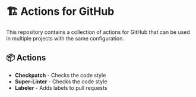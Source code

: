 # 🏗️ Actions for GitHub

This repository contains a collection of actions for GitHub that can be used in multiple projects with the same configuration.

## 📦 Actions

- **Checkpatch** - Checks the code style
- **Super-Linter** - Checks the code style
- **Labeler** - Adds labels to pull requests
